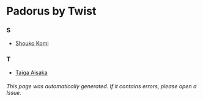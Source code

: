 # Padorus by Twist

### S
* [Shouko Komi](https://github.com/shadow578/Project-Padoru/blob/master/table-of-contents/characters/ShoukoKomi.md)

### T
* [Taiga Aisaka](https://github.com/shadow578/Project-Padoru/blob/master/table-of-contents/characters/TaigaAisaka.md)

###### This page was automatically generated. If it contains errors, please open a Issue.
